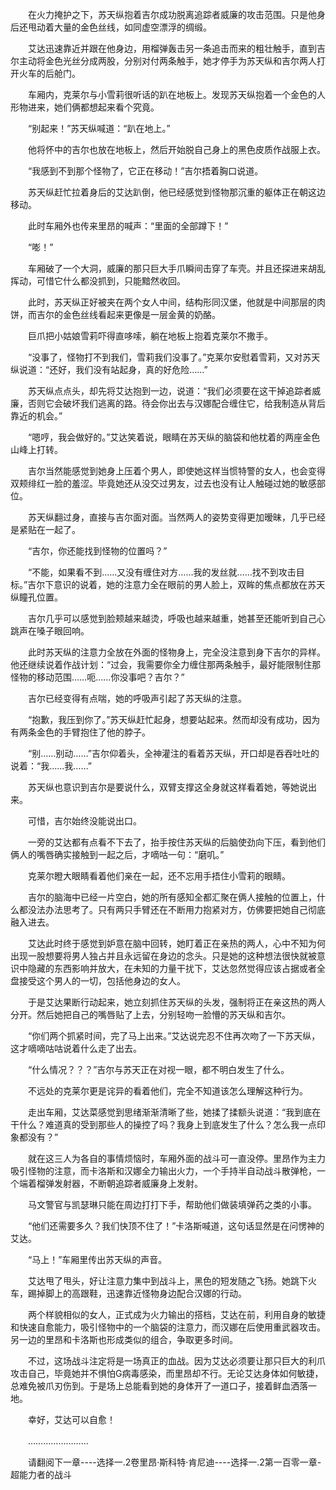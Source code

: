 <div class="read-content j_readContent" id="">
                <p>　　在火力掩护之下，苏天纵抱着吉尔成功脱离追踪者威廉的攻击范围。只是他身后还甩动着大量的金色丝线，如同虚空漂浮的绸缎。<p>　　艾达迅速靠近并跟在他身边，用榴弹轰击另一条追击而来的粗壮触手，直到吉尔主动将金色光丝分成两股，分别对付两条触手，她才停手为苏天纵和吉尔两人打开火车的后舱门。<p>　　车厢内，克莱尔与小雪莉很听话的趴在地板上。发现苏天纵抱着一个金色的人形物进来，她们俩都想起来看个究竟。<p>　　“别起来！”苏天纵喊道：“趴在地上。”<p>　　他将怀中的吉尔也放在地板上，然后开始脱自己身上的黑色皮质作战服上衣。<p>　　“我感到不到那个怪物了，它正在移动！”吉尔捂着胸口说道。<p>　　苏天纵赶忙拉着身后的艾达趴倒，他已经感觉到怪物那沉重的躯体正在朝这边移动。<p>　　此时车厢外也传来里昂的喊声：“里面的全部蹲下！”<p>　　“嘭！”<p>　　车厢破了一个大洞，威廉的那只巨大手爪瞬间击穿了车壳。并且还探进来胡乱挥动，可惜它什么都没抓到，只能黯然收回。<p>　　此时，苏天纵正好被夹在两个女人中间，结构形同汉堡，他就是中间那层的肉饼，而吉尔的金色丝线看起来更像是一层金黄的奶酪。<p>　　巨爪把小姑娘雪莉吓得直哆嗦，躺在地板上抱着克莱尔不撒手。<p>　　“没事了，怪物打不到我们，雪莉我们没事了。”克莱尔安慰着雪莉，又对苏天纵说道：“还好，我们没有站起身，真的好危险……”<p>　　苏天纵点点头，却先将艾达抱到一边，说道：“我们必须要在这干掉追踪者威廉，否则它会破坏我们逃离的路。待会你出去与汉娜配合缠住它，给我制造从背后靠近的机会。”<p>　　“嗯哼，我会做好的。”艾达笑着说，眼睛在苏天纵的脑袋和他枕着的两座金色山峰上打转。<p>　　吉尔当然能感觉到她身上压着个男人，即使她这样当惯特警的女人，也会变得双颊绯红一脸的羞涩。毕竟她还从没交过男友，过去也没有让人触碰过她的敏感部位。<p>　　苏天纵翻过身，直接与吉尔面对面。当然两人的姿势变得更加暧昧，几乎已经是紧贴在一起了。<p>　　“吉尔，你还能找到怪物的位置吗？”<p>　　“不能，如果看不到……又没有缠住对方……我的发丝就……找不到攻击目标。”吉尔下意识的说着，她的注意力全在眼前的男人脸上，双眸的焦点都放在苏天纵瞳孔位置。<p>　　吉尔几乎可以感觉到脸颊越来越烫，呼吸也越来越重，她甚至还能听到自己心跳声在嗓子眼回响。<p>　　此时苏天纵的注意力全放在外面的怪物身上，完全没注意到身下吉尔的异样。他还继续说着作战计划：“过会，我需要你全力缠住那两条触手，最好能限制住那怪物的移动范围……呃……你没事吧？吉尔？”<p>　　吉尔已经变得有点喘，她的呼吸声引起了苏天纵的注意。<p>　　“抱歉，我压到你了。”苏天纵赶忙起身，想要站起来。然而却没有成功，因为有两条金色的手臂抱住了他的脖子。<p>　　“别……别动……”吉尔仰着头，全神灌注的看着苏天纵，开口却是吞吞吐吐的说着：“我……我……”<p>　　苏天纵也意识到吉尔是要说什么，双臂支撑这全身就这样看着她，等她说出来。<p>　　可惜，吉尔始终没能说出口。<p>　　一旁的艾达都有点看不下去了，抬手按住苏天纵的后脑使劲向下压，看到他们俩人的嘴唇确实接触到一起之后，才嘀咕一句：“磨叽。”<p>　　克莱尔瞪大眼睛看着他们亲在一起，还不忘用手捂住小雪莉的眼睛。<p>　　吉尔的脑海中已经一片空白，她的所有感知全都汇聚在俩人接触的位置上，什么都没法办法思考了。只有两只手臂还在不断用力抱紧对方，仿佛要把她自己彻底融入进去。<p>　　艾达此时终于感觉到妒意在脑中回转，她盯着正在亲热的两人，心中不知为何出现一股想要将男人独占并且永远留在身边的念头。只是她的这种想法很快就被意识中隐藏的东西影响并放大，在未知的力量干扰下，艾达忽然觉得应该占据或者全盘接受这个男人的一切，包括他身边的女人。<p>　　于是艾达果断行动起来，她立刻抓住苏天纵的头发，强制将正在亲这热的两人分开。然后她把自己的嘴唇贴了上去，分别轻吻一脸懵的苏天纵和吉尔。<p>　　“你们两个抓紧时间，完了马上出来。”艾达说完忍不住再次吻了一下苏天纵，这才嘀嘀咕咕说着什么走了出去。<p>　　“什么情况？？？”吉尔与苏天正在对视一眼，都不明白发生了什么。<p>　　不远处的克莱尔更是诧异的看着他们，完全不知道该怎么理解这种行为。<p>　　走出车厢，艾达菜感觉到思绪渐渐清晰了些，她揉了揉额头说道：“我到底在干什么？难道真的受到那些人的操控了吗？我身上到底发生了什么？怎么我一点印象都没有？”<p>　　就在这三人为各自的事情烦恼时，车厢外面的战斗可一直没停。里昂作为主力吸引怪物的注意，而卡洛斯和汉娜全力输出火力，一个手持半自动战斗散弹枪，一个端着榴弹发射器，不断朝追踪者威廉身上发射。<p>　　马文警官与凯瑟琳只能在周边打打下手，帮助他们做装填弹药之类的小事。<p>　　“他们还需要多久？我们快顶不住了！”卡洛斯喊道，这句话显然是在问愣神的艾达。<p>　　“马上！”车厢里传出苏天纵的声音。<p>　　艾达甩了甩头，好让注意力集中到战斗上，黑色的短发随之飞扬。她跳下火车，踢掉脚上的高跟鞋，迅速靠近怪物身边配合汉娜的行动。<p>　　两个样貌相似的女人，正式成为火力输出的搭档，艾达在前，利用自身的敏捷和快速自愈能力，吸引怪物中的一个脑袋的注意力，而汉娜在后使用重武器攻击。另一边的里昂和卡洛斯也形成类似的组合，争取更多时间。<p>　　不过，这场战斗注定将是一场真正的血战。因为艾达必须要让那只巨大的利爪攻击自己，毕竟她并不惧怕G病毒感染，而里昂却不行。无论艾达身体如何敏捷，总难免被爪刃伤到。于是场上总能看到她的身体开了一道口子，接着鲜血洒落一地。<p>　　幸好，艾达可以自愈！<p>　　……………………<p>　　请翻阅下一章----选择一.2卷里昂·斯科特·肯尼迪----选择一.2第一百零一章-超能力者的战斗<p> 
            </div>